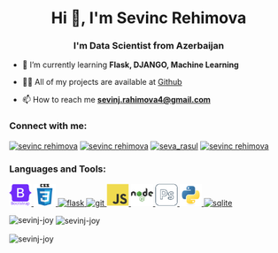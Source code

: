 <h1 align="center">Hi 👋, I'm Sevinc Rehimova</h1>
<h3 align="center">I'm Data Scientist from Azerbaijan</h3>


- 🌱 I’m currently learning **Flask, DJANGO, Machine Learning**

- 👨‍💻 All of my projects are available at [Github](https://github.com/Sevinj-joy?tab=repositories)

- 📫 How to reach me **sevinj.rahimova4@gmail.com**

<h3 align="left">Connect with me:</h3>
<p align="left">
<a href="https://codepen.io/sevinc rehimova" target="blank"><img align="center" src="https://raw.githubusercontent.com/rahuldkjain/github-profile-readme-generator/master/src/images/icons/Social/codepen.svg" alt="sevinc rehimova" height="30" width="40" /></a>
<a href="https://fb.com/sevinc rehimova" target="blank"><img align="center" src="https://raw.githubusercontent.com/rahuldkjain/github-profile-readme-generator/master/src/images/icons/Social/facebook.svg" alt="sevinc rehimova" height="30" width="40" /></a>
<a href="https://instagram.com/seva_rasul" target="blank"><img align="center" src="https://raw.githubusercontent.com/rahuldkjain/github-profile-readme-generator/master/src/images/icons/Social/instagram.svg" alt="seva_rasul" height="30" width="40" /></a>
<a href="https://www.youtube.com/c/sevinc rehimova" target="blank"><img align="center" src="https://raw.githubusercontent.com/rahuldkjain/github-profile-readme-generator/master/src/images/icons/Social/youtube.svg" alt="sevinc rehimova" height="30" width="40" /></a>
</p>

<h3 align="left">Languages and Tools:</h3>
<p align="left"> <a href="https://getbootstrap.com" target="_blank" rel="noreferrer"> <img src="https://raw.githubusercontent.com/devicons/devicon/master/icons/bootstrap/bootstrap-plain-wordmark.svg" alt="bootstrap" width="40" height="40"/> </a> <a href="https://www.w3schools.com/css/" target="_blank" rel="noreferrer"> <img src="https://raw.githubusercontent.com/devicons/devicon/master/icons/css3/css3-original-wordmark.svg" alt="css3" width="40" height="40"/> </a> <a href="https://flask.palletsprojects.com/" target="_blank" rel="noreferrer"> <img src="https://www.vectorlogo.zone/logos/pocoo_flask/pocoo_flask-icon.svg" alt="flask" width="40" height="40"/> </a> <a href="https://git-scm.com/" target="_blank" rel="noreferrer"> <img src="https://www.vectorlogo.zone/logos/git-scm/git-scm-icon.svg" alt="git" width="40" height="40"/> </a> <a href="https://developer.mozilla.org/en-US/docs/Web/JavaScript" target="_blank" rel="noreferrer"> <img src="https://raw.githubusercontent.com/devicons/devicon/master/icons/javascript/javascript-original.svg" alt="javascript" width="40" height="40"/> </a> <a href="https://nodejs.org" target="_blank" rel="noreferrer"> <img src="https://raw.githubusercontent.com/devicons/devicon/master/icons/nodejs/nodejs-original-wordmark.svg" alt="nodejs" width="40" height="40"/> </a> <a href="https://www.photoshop.com/en" target="_blank" rel="noreferrer"> <img src="https://raw.githubusercontent.com/devicons/devicon/master/icons/photoshop/photoshop-line.svg" alt="photoshop" width="40" height="40"/> </a> <a href="https://www.python.org" target="_blank" rel="noreferrer"> <img src="https://raw.githubusercontent.com/devicons/devicon/master/icons/python/python-original.svg" alt="python" width="40" height="40"/> </a> <a href="https://www.sqlite.org/" target="_blank" rel="noreferrer"> <img src="https://www.vectorlogo.zone/logos/sqlite/sqlite-icon.svg" alt="sqlite" width="40" height="40"/> </a> </p>

<p><img align="left" src="https://github-readme-stats.vercel.app/api/top-langs?username=sevinj-joy&show_icons=true&locale=en&layout=compact" alt="sevinj-joy" /></p>

<p>&nbsp;<img align="center" src="https://github-readme-stats.vercel.app/api?username=sevinj-joy&show_icons=true&locale=en" alt="sevinj-joy" /></p>

<p><img align="center" src="https://github-readme-streak-stats.herokuapp.com/?user=sevinj-joy&" alt="sevinj-joy" /></p>
